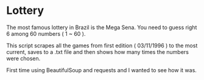 # Lottery

The most famous lottery in Brazil is the Mega Sena. You need to guess right 6 among 60 numbers ( 1 ~ 60 ).

This script scrapes all the games from first edition ( 03/11/1996 ) to the most current, saves to a .txt file and then shows how many times the numbers were chosen.

First time using BeautifulSoup and requests and I wanted to see how it was.

